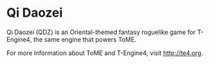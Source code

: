 Qi Daozei
=========

Qi Daozei (QDZ) is an Oriental-themed fantasy roguelike game for T-Engine4,
the same engine that powers ToME.

For more information about ToME and T-Engine4, visit http://te4.org.
